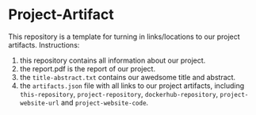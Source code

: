 # Project-Artifact
This repository is a template for turning in links/locations to our
project artifacts. Instructions:

1. this repository contains all information about our project.
2. the report.pdf is the report of our project.
3. the `title-abstract.txt` contains our awedsome title and abstract.
4. the `artifacts.json` file with all links to our project
   artifacts, including `this-repository`, `project-repository`, `dockerhub-repository`, `project-website-url` and `project-website-code`.
